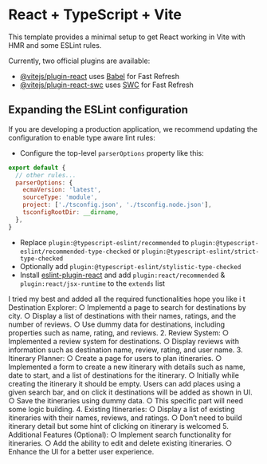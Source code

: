 # React + TypeScript + Vite

This template provides a minimal setup to get React working in Vite with HMR and some ESLint rules.

Currently, two official plugins are available:

- [@vitejs/plugin-react](https://github.com/vitejs/vite-plugin-react/blob/main/packages/plugin-react/README.md) uses [Babel](https://babeljs.io/) for Fast Refresh
- [@vitejs/plugin-react-swc](https://github.com/vitejs/vite-plugin-react-swc) uses [SWC](https://swc.rs/) for Fast Refresh

## Expanding the ESLint configuration

If you are developing a production application, we recommend updating the configuration to enable type aware lint rules:

- Configure the top-level `parserOptions` property like this:

```js
export default {
  // other rules...
  parserOptions: {
    ecmaVersion: 'latest',
    sourceType: 'module',
    project: ['./tsconfig.json', './tsconfig.node.json'],
    tsconfigRootDir: __dirname,
  },
}
```
- Replace `plugin:@typescript-eslint/recommended` to `plugin:@typescript-eslint/recommended-type-checked` or `plugin:@typescript-eslint/strict-type-checked`
- Optionally add `plugin:@typescript-eslint/stylistic-type-checked`
- Install [eslint-plugin-react](https://github.com/jsx-eslint/eslint-plugin-react) and add `plugin:react/recommended` & `plugin:react/jsx-runtime` to the `extends` list



I tried my best and added all the required functionalities hope you like i
t
 Destination Explorer:
○ Implementd a page to search for destinations by city.
○ Display a list of destinations with their names, ratings, and the
number of reviews.
○ Use dummy data for destinations, including properties such as
name, rating, and reviews.
2. Review System:
○ Implemented a review system for destinations.
○ Display reviews with information such as destination name,
review, rating, and user name.
3. Itinerary Planner:
○ Create a page for users to plan itineraries.
○ Implemented a form to create a new itinerary with details such as
name, date to start, and a list of destinations for the itinerary.
○ Initially while creating the itinerary it should be empty. Users can
add places using a given search bar, and on click it destinations
will be added as shown in UI.
○ Save the itineraries using dummy data.
○ This specific part will need some logic building.
4. Existing Itineraries:
○ Display a list of existing itineraries with their names, reviews,
and ratings.
○ Don’t need to build itinerary detail but some hint of clicking on
itinerary is welcomed
5. Additional Features (Optional):
○ Implement search functionality for itineraries.
○ Add the ability to edit and delete existing itineraries.
○ Enhance the UI for a better user experience.

